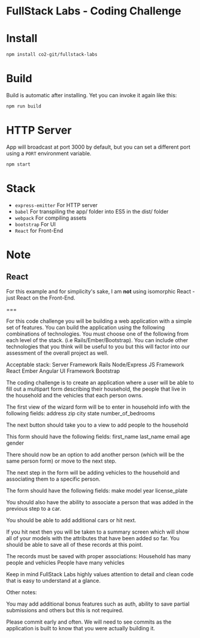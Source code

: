 FullStack Labs - Coding Challenge
===

# Install

```bash
npm install co2-git/fullstack-labs
```

# Build

Build is automatic after installing. Yet you can invoke it again like this:

```bash
npm run build
```

# HTTP Server

App will broadcast at port 3000 by default, but you can set a different port using a `PORT` environment variable.

```bash
npm start
```

# Stack

- `express-emitter` For HTTP server
- `babel` For transpiling the app/ folder into ES5 in the dist/ folder
- `webpack` For compiling assets
- `bootstrap` For UI
- `React` for Front-End

# Note

## React

For this example and for simplicity's sake, I am **not** using isomorphic React - just React on the Front-End.

===

For this code challenge you will be building a web application with a simple set of features.  You can build the application using the following combinations of technologies.  You must choose one of the following from each level of the stack. (i.e Rails/Ember/Bootstrap).  You can include other technologies that you think will be useful to you but this will factor into our assessment of the overall project as well.

Acceptable stack:
Server Framework
Rails
Node/Express
JS Framework
React
Ember
Angular
UI Framework
Bootstrap

The coding challenge is to create an application where a user will be able to fill out a multipart form describing their household, the people that live in the household and the vehicles that each person owns.

The first view of the wizard form will be to enter in household info with the following fields:
address
zip
city
state
number_of_bedrooms

The next button should take you to a view to add people to the household

This form should have the following fields:
first_name
last_name
email
age
gender

There should now be an option to add another person (which will be the same person form) or move to the next step.

The next step in the form will be adding vehicles to the household and associating them to a specific person.

The form should have the following fields:
make
model
year
license_plate

You should also have the ability to associate a person that was added in the previous step to a car.

You should be able to add additional cars or hit next.

If you hit next then you will be taken to a summary screen which will show all of your models with the attributes that have been added so far.  You should be able to save all of these records at this point.

The records must be saved with proper associations:
Household has many people and vehicles
People have many vehicles

Keep in mind FullStack Labs highly values attention to detail and clean code that is easy to understand at a glance.

Other notes:

You may add additional bonus features such as auth, ability to save partial submissions and others but this is not required.

Please commit early and often.  We will need to see commits as the application is built to know that you were actually building it.
